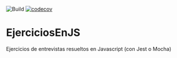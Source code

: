 ![Build](https://github.com/rpgrca/EjerciciosEnNET/workflows/Build/badge.svg?branch=main) [![codecov](https://codecov.io/gh/rpgrca/EjerciciosEnJS/branch/main/graph/badge.svg?token=FvehNOvdyI)](https://codecov.io/gh/rpgrca/EjerciciosEnJS)

# EjerciciosEnJS

Ejercicios de entrevistas resueltos en Javascript (con Jest o Mocha)
